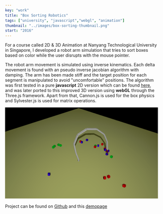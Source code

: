 ```yaml
---
key: "work"
title: "Box Sorting Robotics"
tags: ["university", "javascript","webgl", "animation"]
thumbnail: "../images/box-sorting-thumbnail.png"
start: "2016"
---
```

For a course called 2D & 3D Animation at Nanyang Technological University in Singapore, I developed a robot arm simulation that tries to sort boxes based on color while the user disrupts with the mouse pointer.
<!-- end -->
The robot arm movement is simulated using inverse kinematics. Each delta movement is found with an pseudo inverse jacobian algorithm with damping. The arm has been made stiff and the target position for each segment is manipulated to avoid "uncomfortable" positions. The algorithm was first tested in a pure **javascript** 2D version which can be found [here](http://micnil.github.io/inverse_kinematics_2D), and was later ported to this improved 3D version using **webGL** through the Three.js framework. Apart from that, Cannon.js is used for the box physics and Sylvester.js is used for matrix operations.

![Box Sorting Robotics](../images/box-sorting-robotics.gif) 

Project can be found on [Github](https://github.com/micnil/inverse_kinematics_3D) and this [demopage](http://micnil.github.io/inverse_kinematics_3D)